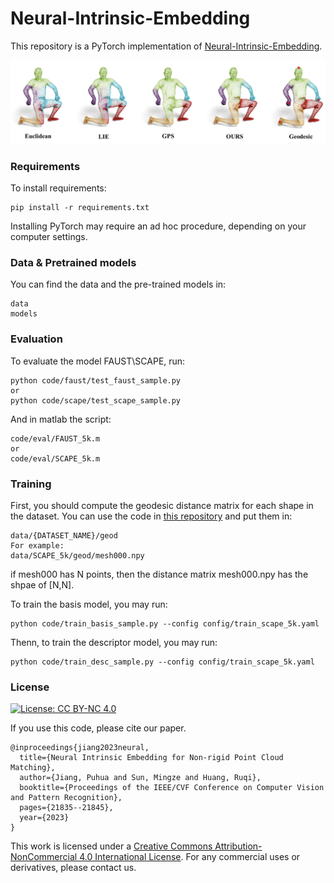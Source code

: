 # Neural-Intrinsic-Embedding

This repository is a PyTorch implementation of [Neural-Intrinsic-Embedding](https://openaccess.thecvf.com/content/CVPR2023/papers/Jiang_Neural_Intrinsic_Embedding_for_Non-Rigid_Point_Cloud_Matching_CVPR_2023_paper.pdf).

![teaser](img/teaser.png)



### Requirements

To install requirements:

```setup
pip install -r requirements.txt
```
Installing PyTorch may require an ad hoc procedure, depending on your computer settings.

### Data & Pretrained models
You can find the data and the pre-trained models in:
```
data
models
```


### Evaluation

To evaluate the model  FAUST\SCAPE, run:

```eval
python code/faust/test_faust_sample.py
or
python code/scape/test_scape_sample.py
```
And in matlab the script:
```eval
code/eval/FAUST_5k.m
or 
code/eval/SCAPE_5k.m
```

### Training

First, you should compute the geodesic distance matrix for each shape in the dataset. You can use the code in [this repository](https://github.com/nmwsharp/potpourri3d?tab=readme-ov-file#mesh-geodesic-paths) and put them in:

```
data/{DATASET_NAME}/geod
For example:
data/SCAPE_5k/geod/mesh000.npy  
```
if mesh000 has N points, then the distance matrix mesh000.npy has the shpae of [N,N].


To train the basis model, you may run:
```
python code/train_basis_sample.py --config config/train_scape_5k.yaml
```


Thenn, to train the descriptor model, you may run:
```
python code/train_desc_sample.py --config config/train_scape_5k.yaml 
```






### License
[![License: CC BY-NC 4.0](https://img.shields.io/badge/License-CC%20BY--NC%204.0-lightgrey.svg)](https://creativecommons.org/licenses/by-nc/4.0/)

If you use this code, please cite our paper.

```
@inproceedings{jiang2023neural,
  title={Neural Intrinsic Embedding for Non-rigid Point Cloud Matching},
  author={Jiang, Puhua and Sun, Mingze and Huang, Ruqi},
  booktitle={Proceedings of the IEEE/CVF Conference on Computer Vision and Pattern Recognition},
  pages={21835--21845},
  year={2023}
}
```

This work is licensed under a [Creative Commons Attribution-NonCommercial 4.0 International License](http://creativecommons.org/licenses/by-nc/4.0/). 
For any commercial uses or derivatives, please contact us.